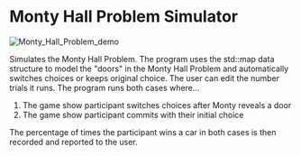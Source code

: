 # Monty Hall Problem Simulator
![Monty_Hall_Problem_demo](https://user-images.githubusercontent.com/95982168/211111246-e8968855-82cd-464e-93d8-a87df3f0f31d.gif)

Simulates the Monty Hall Problem. The program uses the std::map data structure to model the "doors" in the Monty Hall Problem and automatically switches choices or keeps original choice. The user can edit the number trials it runs. The program runs both cases where...
1. The game show participant switches choices after Monty reveals a door
2. The game show participant commits with their initial choice

The percentage of times the participant wins a car in both cases is then recorded and reported to the user.

